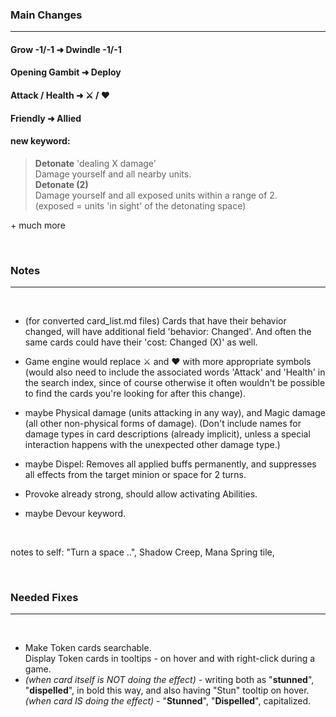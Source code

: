 ### Main Changes
---

#### Grow -1/-1 ➜ Dwindle -1/-1

#### Opening Gambit ➜ Deploy

#### Attack / Health ➜ ⚔️ / ❤️

#### Friendly ➜ Allied

#### new keyword:
> **Detonate** 'dealing X damage'<br>
Damage yourself and all nearby units.<br>
> **Detonate (2)**<br>
Damage yourself and all exposed units within a range of 2.<br>
(exposed = units 'in sight' of the detonating space)

\+ much more

<br>

### Notes
---
<br>

- (for converted card_list.md files) Cards that have their behavior changed, will have additional field 'behavior: Changed'. And often the same cards could have their 'cost: Changed (X)' as well.

- Game engine would replace ⚔️ and ❤️ with more appropriate symbols (would also need to include the associated words 'Attack' and 'Health' in the search index, since of course otherwise it often wouldn't be possible to find the cards you're looking for after this change).

- maybe Physical damage (units attacking in any way), and Magic damage (all other non-physical forms of damage). (Don't include names for damage types in card descriptions (already implicit), unless a special interaction happens with the unexpected other damage type.)

- maybe Dispel: Removes all applied buffs permanently, and suppresses all effects from the target minion or space for 2 turns.

- Provoke already strong, should allow activating Abilities.

- maybe Devour keyword.

<br>

notes to self: "Turn a space ..", Shadow Creep, Mana Spring tile,

<br>

### Needed Fixes
---
<br>

- Make Token cards searchable.<br>
Display Token cards in tooltips - on hover and with right-click during a game.
- *(when card itself is NOT doing the effect)* - writing both as "**stunned**", "**dispelled**", in bold this way, and also having "Stun" tooltip on hover.
*(when card IS doing the effect)* - "**Stunned**", "**Dispelled**", capitalized.
